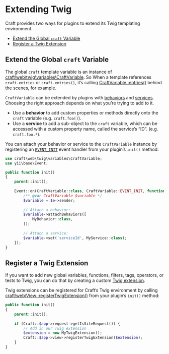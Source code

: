 # Extending Twig

Craft provides two ways for plugins to extend its Twig templating environment.

- [Extend the Global `craft` Variable](#extend-the-craft-global-variable)
- [Register a Twig Extension](#register-a-twig-extension)

## Extend the Global `craft` Variable

The global `craft` template variable is an instance of [craft\web\twig\variables\CraftVariable](https://docs.craftcms.com/api/v3/craft-web-twig-variables-craftvariable.html). So When a template references `craft.entries` or `craft.entries()`, it’s calling [CraftVariable::entries()](https://docs.craftcms.com/api/v3/craft-web-twig-variables-craftvariable.html#entries()-detail) behind the scenes, for example.

`CraftVariable` can be extended by plugins with [behaviors](http://www.yiiframework.com/doc-2.0/guide-concept-behaviors.html) and [services](http://www.yiiframework.com/doc-2.0/guide-concept-service-locator.html). Choosing the right approach depends on what you’re trying to add to it.

- Use a **behavior** to add custom properties or methods directly onto the `craft` variable (e.g. `craft.foo()`).
- Use a **service** to add a sub-object to the `craft` variable, which can be accessed with a custom property name, called the service’s “ID”. (e.g. `craft.foo.*`).

You can attach your behavior or service to the `CraftVariable` instance by registering an [`EVENT_INIT`](https://docs.craftcms.com/api/v3/craft-web-twig-variables-craftvariable.html#EVENT_INIT-detail) event handler from your plugin’s `init()` method:

```php
use craft\web\twig\variables\CraftVariable;
use yii\base\Event;

public function init()
{
    parent::init();
    
    Event::on(CraftVariable::class, CraftVariable::EVENT_INIT, function(Event $e) {
        /** @var CraftVariable $variable */
        $variable = $e->sender;
        
        // Attach a behavior:
        $variable->attachBehaviors([
            MyBehavior::class,
        ]);
        
        // Attach a service:
        $variable->set('serviceId', MyService::class);
    });
}
```

## Register a Twig Extension

If you want to add new global variables, functions, filters, tags, operators, or tests to Twig, you can do that by creating a custom [Twig extension](https://twig.symfony.com/doc/2.x/advanced.html#creating-an-extension).

Twig extensions can be registered for Craft’s Twig environment by calling [craft\web\View::registerTwigExtension()](https://docs.craftcms.com/api/v3/craft-web-view.html#registerTwigExtension()-detail) from your plugin’s `init()` method:

```php
public function init()
{
    parent::init();
    
    if (Craft::$app->request->getIsSiteRequest()) {
        // Add in our Twig extension
        $extension = new MyTwigExtension();
        Craft::$app->view->registerTwigExtension($extension);
    }
}
```
